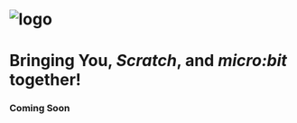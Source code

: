 ![logo](https://raw.github.com/MrYsLab/s2m/master/images/logo2.png)
======
# Bringing You, _**Scratch**_, and _**micro:bit**_ together!

### Coming Soon